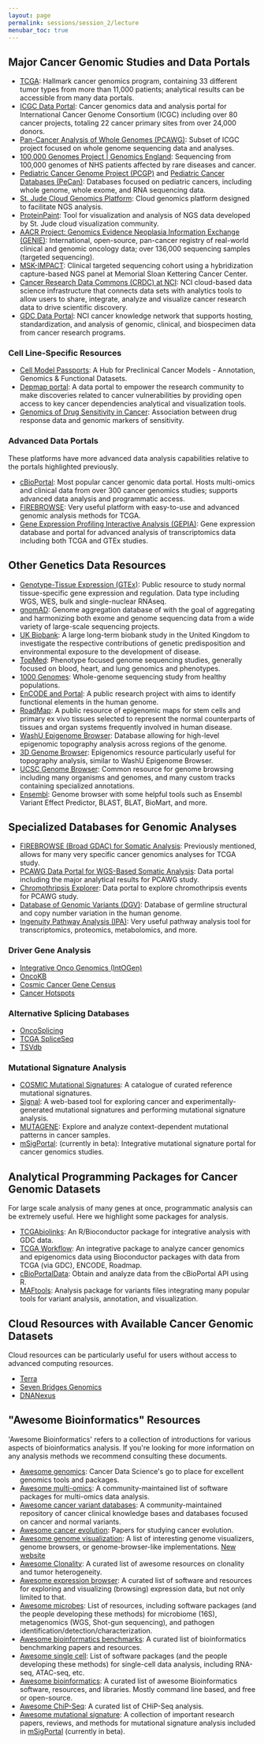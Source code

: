 ```yaml
---
layout: page
permalink: sessions/session_2/lecture
menubar_toc: true
---
```


<script src="{{ site.baseurl }}/assets/js/vanilla-back-to-top.min.js"></script>
<script>addBackToTop()</script>

## Major Cancer Genomic Studies and Data Portals

- <a target="_blank" href="https://www.cancer.gov/about-nci/organization/ccg/research/structural-genomics/tcga">TCGA</a>: Hallmark cancer genomics program, containing 33 different tumor types from more than 11,000 patients; analytical results can be accessible from many data portals.
- <a target="_blank" href="https://dcc.icgc.org/">ICGC Data Portal</a>: Cancer genomics data and analysis portal for International Cancer Genome Consortium (ICGC) including over 80 cancer projects, totaling 22 cancer primary sites from over 24,000 donors.
- <a target="_blank" href="https://dcc.icgc.org/pcawg">Pan-Cancer Analysis of Whole Genomes (PCAWG)</a>: Subset of ICGC project focused on whole genome sequencing data and analyses.
- <a target="_blank" href="https://www.genomicsengland.co.uk/initiatives/100000-genomes-project">100,000 Genomes Project \| Genomics England</a>: Sequencing from 100,000 genomes of NHS patients affected by rare diseases and cancer.
- <a target="_blank" href="https://permalinks.stjude.cloud/permalinks/pcgp">Pediatric Cancer Genome Project (PCGP)</a> and <a target="_blank" href="https://pecan.stjude.cloud/">Pediatric Cancer Databases (PeCan)</a>: Databases focused on pediatric cancers, including whole genome, whole exome, and RNA sequencing data.
- <a target="_blank" href="https://platform.stjude.cloud/">St. Jude Cloud Genomics Platform</a>: Cloud genomics platform designed to facilitate NGS analysis.
- <a target="_blank" href="https://proteinpaint.stjude.org/">ProteinPaint</a>: Tool for visualization and analysis of NGS data developed by St. Jude cloud visualization community.
- <a target="_blank" href="https://www.aacr.org/professionals/research/aacr-project-genie/aacr-project-genie-data/">AACR Project: Genomics Evidence Neoplasia Information Exchange (GENIE)</a>: International, open-source, pan-cancer registry of real-world clinical and genomic oncology data; over 136,000 sequencing samples (targeted sequencing).
- <a target="_blank" href="https://www.mskcc.org/msk-impact">MSK-IMPACT</a>: Clinical targeted sequencing cohort using a hybridization capture-based NGS panel at Memorial Sloan Kettering Cancer Center.
- <a target="_blank" href="https://datacommons.cancer.gov/">Cancer Research Data Commons (CRDC) at NCI</a>: NCI cloud-based data science infrastructure that connects data sets with analytics tools to allow users to share, integrate, analyze and visualize cancer research data to drive scientific discovery.
- <a target="_blank" href="https://portal.gdc.cancer.gov/">GDC Data Portal</a>: NCI cancer knowledge network that supports hosting, standardization, and analysis of genomic, clinical, and biospecimen data from cancer research programs.

### Cell Line-Specific Resources

- <a target="_blank" href="https://cellmodelpassports.sanger.ac.uk/">Cell Model Passports</a>: A Hub for Preclinical Cancer Models - Annotation, Genomics & Functional Datasets.
- <a target="_blank" href="https://depmap.org/portal/">Depmap portal</a>: A data portal to empower the research community to make discoveries related to cancer vulnerabilities by providing open access to key cancer dependencies analytical and visualization tools.
- <a target="_blank" href="https://www.cancerrxgene.org/">Genomics of Drug Sensitivity in Cancer</a>: Association between drug response data and genomic markers of sensitivity.

### Advanced Data Portals

These platforms have more advanced data analysis capabilities relative to the portals highlighted previously.

- <a target="_blank" href="https://www.cbioportal.org/datasets">cBioPortal</a>: Most popular cancer genomic data portal. Hosts multi-omics and clinical data from over 300 cancer genomics studies; supports advanced data analysis and programmatic access.
- <a target="_blank" href="https://gdac.broadinstitute.org/">FIREBROWSE</a>: Very useful platform with easy-to-use and advanced genomic analysis methods for TCGA.
- <a target="_blank" href="http://gepia.cancer-pku.cn/index.html">Gene Expression Profiling Interactive Analysis (GEPIA)</a>: Gene expression database and portal for advanced analysis of transcriptomics data including both TCGA and GTEx studies.

## Other Genetics Data Resources

- <a target="_blank" href="https://gtexportal.org/home/">Genotype-Tissue Expression (GTEx)</a>: Public resource to study normal tissue-specific gene expression and regulation. Data type including WGS, WES, bulk and single-nuclear RNAseq.
- <a target="_blank" href="https://gnomad.broadinstitute.org/">gnomAD</a>: Genome aggregation database of with the goal of aggregating and harmonizing both exome and genome sequencing data from a wide variety of large-scale sequencing projects.
- <a target="_blank" href="https://www.ukbiobank.ac.uk">UK Biobank</a>: A large long-term biobank study in the United Kingdom to investigate the respective contributions of genetic predisposition and environmental exposure to the development of disease.
- <a target="_blank" href="https://topmed.nhlbi.nih.gov/">TopMed</a>: Phenotype focused genome sequencing studies, generally focused on blood, heart, and lung genomics and phenotypes.
- <a target="_blank" href="https://www.internationalgenome.org/home">1000 Genomes</a>: Whole-genome sequencing study from healthy populations.
- <a target="_blank" href="https://www.encodeproject.org/">EnCODE and Portal</a>: A public research project with aims to identify functional elements in the human genome.
- <a target="_blank" href="http://www.roadmapepigenomics.org">RoadMap</a>: A public resource of epigenomic maps for stem cells and primary ex vivo tissues selected to represent the normal counterparts of tissues and organ systems frequently involved in human disease.
- <a target="_blank" href="https://epigenomegateway.wustl.edu/browser/">WashU Epigenome Browser</a>: Database allowing for high-level epigenomic topography analysis across regions of the genome.
- <a target="_blank" href="http://3dgenome.fsm.northwestern.edu/index.html">3D Genome Browser</a>: Epigenomics resource particularly useful for topography analysis, similar to WashU Epigenome Browser.
- <a target="_blank" href="https://genome.ucsc.edu/">UCSC Genome Browser</a>: Common resource for genome browsing including many organisms and genomes, and many custom tracks containing specialized annotations.
- <a target="_blank" href="https://useast.ensembl.org/index.html">Ensembl</a>: Genome browser with some helpful tools such as Ensembl Variant Effect Predictor, BLAST, BLAT, BioMart, and more.

## Specialized Databases for Genomic Analyses

- <a target="_blank" href="https://gdac.broadinstitute.org/">FIREBROWSE (Broad GDAC) for Somatic Analysis</a>: Previously mentioned, allows for many very specific cancer genomics analyses for TCGA study.
- <a target="_blank" href="https://dcc.icgc.org/releases/PCAWG">PCAWG Data Portal for WGS-Based Somatic Analysis</a>: Data portal including the major analytical results for PCAWG study.
- <a target="_blank" href="http://compbio.med.harvard.edu/chromothripsis/">Chromothripsis Explorer</a>: Data portal to explore chromothripsis events for PCAWG study.
- <a target="_blank" href="http://dgv.tcag.ca/dgv/app/home?ref=">Database of Genomic Variants (DGV)</a>: Database of germline structural and copy number variation in the human genome.
- <a target="_blank" href="https://digitalinsights.qiagen.com/products-overview/discovery-insights-portfolio/analysis-and-visualization/qiagen-ipa/">Ingenuity Pathway Analysis (IPA)</a>: Very useful pathway analysis tool for transcriptomics, proteomics, metabolomics, and more.

### Driver Gene Analysis

- <a target="_blank" href="https://www.intogen.org/search">Integrative Onco Genomics (IntOGen)</a>
- <a target="_blank" href="https://www.oncokb.org/">OncoKB</a>
- <a target="_blank" href="https://cancer.sanger.ac.uk/census">Cosmic Cancer Gene Census</a>
- <a target="_blank" href="https://www.cancerhotspots.org/">Cancer Hotspots</a>

### Alternative Splicing Databases

- <a target="_blank" href="http://www.oncosplicing.com">OncoSplicing</a>
- <a target="_blank" href="http://projects.insilico.us.com/TCGASpliceSeq/">TCGA SpliceSeq</a>
- <a target="_blank" href="http://www.tsvdb.com/index.html">TSVdb</a>

### Mutational Signature Analysis

- <a target="_blank" href="https://cancer.sanger.ac.uk/signatures/">COSMIC Mutational Signatures</a>:  A catalogue of curated reference mutational signatures.
- <a target="_blank" href="https://signal.mutationalsignatures.com">Signal</a>: A web-based tool for exploring cancer and experimentally-generated mutational signatures and performing mutational signature analysis.
- <a target="_blank" href="https://www.ncbi.nlm.nih.gov/research/mutagene/">MUTAGENE</a>: Explore and analyze context-dependent mutational patterns in cancer samples.
- <a target="_blank" href="https://analysistools-dev.cancer.gov/mutational-signatures/#/">mSigPortal</a>: (currently in beta): Integrative mutational signature portal for cancer genomics studies.

## Analytical Programming Packages for Cancer Genomic Datasets

For large scale analysis of many genes at once, programmatic analysis can be extremely useful. Here we highlight some packages for analysis.

- <a target="_blank" href="https://bioconductor.org/packages/release/bioc/html/TCGAbiolinks.html">TCGAbiolinks</a>: An R/Bioconductor package for integrative analysis with GDC data.
- <a target="_blank" href="https://www.bioconductor.org/packages/release/workflows/html/TCGAWorkflow.html">TCGA Workflow</a>: An integrative package to analyze cancer genomics and epigenomics data using Bioconductor packages with data from TCGA (via GDC), ENCODE, Roadmap.
- <a target="_blank" href="https://bioconductor.org/packages/release/bioc/html/cBioPortalData.html">cBioPortalData</a>: Obtain and analyze data from the cBioPortal API using R.
- <a target="_blank" href="https://github.com/PoisonAlien/maftools">MAFtools</a>: Analysis package for variants files integrating many popular tools for variant analysis, annotation, and visualization.

## Cloud Resources with Available Cancer Genomic Datasets

Cloud resources can be particularly useful for users without access to advanced computing resources.

- <a target="_blank" href="https://terra.bio/">Terra</a>
- <a target="_blank" href="https://www.sevenbridges.com/">Seven Bridges Genomics</a>
- <a target="_blank" href="https://www.dnanexus.com/#">DNANexus</a>

## "Awesome Bioinformatics" Resources

'Awesome Bioinformatics' refers to a collection of introductions for various aspects of bioinformatics analysis. If you're looking for more information on any analysis methods we recommend consulting these documents.

- <a target="_blank" href="https://github.com/broadinstitute/AwesomeGenomics">Awesome genomics</a>: Cancer Data Science's go to place for excellent genomics tools and packages.
- <a target="_blank" href="https://github.com/mikelove/awesome-multi-omics">Awesome multi-omics</a>: A community-maintained list of software packages for multi-omics data analysis.
- <a target="_blank" href="https://github.com/seandavi/awesome-cancer-variant-databases">Awesome cancer variant databases</a>: A community-maintained repository of cancer clinical knowledge bases and databases focused on cancer and normal variants.
- <a target="_blank" href="https://github.com/iron-lion/Awesome-CancerEvolution">Awesome cancer evolution</a>: Papers for studying cancer evolution.
- <a target="_blank" href="https://github.com/cmdcolin/awesome-genome-visualization">Awesome genome visualization</a>: A list of interesting genome visualizers, genome browsers, or genome-browser-like implementations. <a target="_blank" href="https://cmdcolin.github.io/awesome-genome-visualization/?latest=true">New website</a>
- <a target="_blank" href="https://github.com/hammerlab/awesome-clonality">Awesome Clonality</a>: A curated list of awesome resources on clonality and tumor heterogeneity.
- <a target="_blank" href="https://github.com/federicomarini/awesome-expression-browser">Awesome expression browser</a>: A curated list of software and resources for exploring and visualizing (browsing) expression data, but not only limited to that.
- <a target="_blank" href="https://github.com/stevetsa/awesome-microbes">Awesome microbes</a>: List of resources, including software packages (and the people developing these methods) for microbiome (16S), metagenomics (WGS, Shot-gun sequencing), and pathogen identification/detection/characterization.
- <a target="_blank" href="https://github.com/j-andrews7/awesome-bioinformatics-benchmarks">Awesome bioinformatics benchmarks</a>: A curated list of bioinformatics benchmarking papers and resources.
- <a target="_blank" href="https://github.com/seandavi/awesome-single-cell">Awesome single cell</a>: List of software packages (and the people developing these methods) for single-cell data analysis, including RNA-seq, ATAC-seq, etc.
- <a target="_blank" href="https://github.com/danielecook/Awesome-Bioinformatics">Awesome bioinformatics</a>: A curated list of awesome Bioinformatics software, resources, and libraries. Mostly command line based, and free or open-source.
- <a target="_blank" href="https://github.com/crazyhottommy/ChIP-seq-analysis">Awesome ChiP-Seq</a>: A curated list of CHiP-Seq analysis.
- <a target="_blank" href="https://analysistools-dev.cancer.gov/mutational-signatures/#/publications">Awesome mutational signature</a>: A collection of important research papers, reviews, and methods for mutational signature analysis included in <a target="_blank" href="https://analysistools-dev.cancer.gov/mutational-signatures/#/">mSigPortal</a> (currently in beta).
